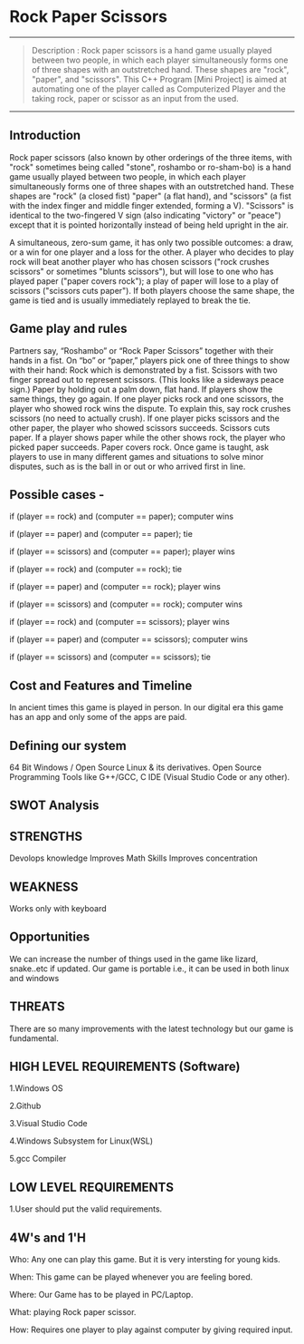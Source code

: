 # Rock Paper Scissors 
---
> Description : Rock paper scissors is a hand game usually played between two people, in which each player simultaneously forms one of three shapes with an outstretched hand.
                These shapes are "rock", "paper", and "scissors". This C++ Program [Mini Project] is aimed at automating one of the player called as Computerized Player and 
                the taking rock, paper or scissor as an input from the used.
---

## Introduction

Rock paper scissors (also known by other orderings of the three items, with "rock" sometimes being called "stone", roshambo or ro-sham-bo) is a hand game 
usually played between two people, in which each player simultaneously forms one of three shapes with an outstretched hand. These shapes are "rock" (a closed fist)
"paper" (a flat hand), and "scissors" (a fist with the index finger and middle finger extended, forming a V). "Scissors" is identical to the two-fingered V sign
(also indicating "victory" or "peace") except that it is pointed horizontally instead of being held upright in the air.

A simultaneous, zero-sum game, it has only two possible outcomes: a draw, or a win for one player and a loss for the other. A player who decides to play rock will
beat another player who has chosen scissors ("rock crushes scissors" or sometimes "blunts scissors"), but will lose to one who has played paper ("paper covers rock"); 
a play of paper will lose to a play of scissors ("scissors cuts paper"). If both players choose the same shape, the game is tied and is usually immediately
replayed to break the tie.

## Game play and rules

Partners say, “Roshambo” or “Rock Paper Scissors” together with their hands in a fist.
On “bo” or “paper,” players pick one of three things to show with their hand:
Rock which is demonstrated by a fist.
Scissors with two finger spread out to represent scissors. (This looks like a sideways peace sign.)
Paper by holding out a palm down, flat hand.
If players show the same things, they go again.
If one player picks rock and one scissors, the player who showed rock wins the dispute. To explain this, say rock crushes scissors (no need to actually crush).
If one player picks scissors and the other paper, the player who showed scissors succeeds. Scissors cuts paper.
If a player shows paper while the other shows rock, the player who picked paper succeeds. Paper covers rock.
Once game is taught, ask players to use in many different games and situations to solve minor disputes, such as is the ball in or out or who arrived first in line.

## Possible cases -

if (player == rock) and (computer == paper); computer wins

if (player == paper) and (computer == paper); tie

if (player == scissors) and (computer == paper); player wins

if (player == rock) and (computer == rock); tie

if (player == paper) and (computer == rock); player wins

if (player == scissors) and (computer == rock); computer wins

if (player == rock) and (computer == scissors); player wins

if (player == paper) and (computer == scissors); computer wins

if (player == scissors) and (computer == scissors); tie

## Cost and Features and Timeline
In ancient times this game is played in person. In our digital era this game has an app  and only some of the apps are paid. 

## Defining our system

64 Bit Windows / Open Source Linux & its derivatives.
Open Source Programming Tools like G++/GCC, C IDE (Visual Studio Code or any other).


## SWOT Analysis

## STRENGTHS
Devolops knowledge
Improves Math Skills
Improves concentration
## WEAKNESS
Works only with keyboard

## Opportunities
We can increase the number of things used in the game like lizard, snake..etc if updated.
Our game is portable i.e., it can be used in both linux and windows

## THREATS
There are so many improvements with the latest technology but our game is fundamental.

## HIGH LEVEL REQUIREMENTS (Software)
1.Windows OS

2.Github

3.Visual Studio Code

4.Windows Subsystem for Linux(WSL)

5.gcc Compiler


## LOW LEVEL REQUIREMENTS
1.User should put the valid requirements.

## 4W's and 1'H
Who:
Any one can play this game. But it is very intersting for young kids.

When:
This game can be played whenever you are feeling bored.

Where:
Our Game has to be played in PC/Laptop.

What:
playing Rock paper scissor.

How:
Requires one player to play against computer by giving required input.



